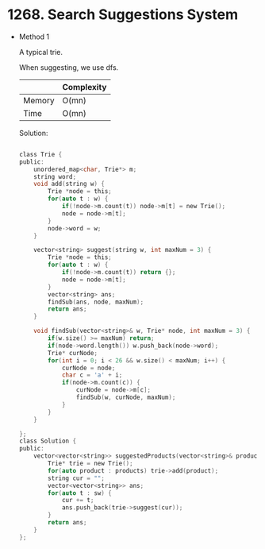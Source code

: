 # 1268. Search Suggestions System
- Method 1

    A typical trie.

    When suggesting, we use dfs.

    | |   Complexity  |
    | ----------- | ----------- | 
    |  Memory     | O(mn) | 
    |      Time       |  O(mn) | 


    Solution:

    ``` h

    class Trie {
    public:
        unordered_map<char, Trie*> m;
        string word;
        void add(string w) {
            Trie *node = this;
            for(auto t : w) {
                if(!node->m.count(t)) node->m[t] = new Trie();
                node = node->m[t];
            }
            node->word = w;
        }

        vector<string> suggest(string w, int maxNum = 3) {
            Trie *node = this;
            for(auto t : w) {
                if(!node->m.count(t)) return {};
                node = node->m[t];
            }
            vector<string> ans;
            findSub(ans, node, maxNum);
            return ans;
        }

        void findSub(vector<string>& w, Trie* node, int maxNum = 3) {
            if(w.size() >= maxNum) return;
            if(node->word.length()) w.push_back(node->word);
            Trie* curNode;
            for(int i = 0; i < 26 && w.size() < maxNum; i++) {
                curNode = node;
                char c = 'a' + i;
                if(node->m.count(c)) {
                    curNode = node->m[c];
                    findSub(w, curNode, maxNum);
                }
            }
        }

    };
    class Solution {
    public:
        vector<vector<string>> suggestedProducts(vector<string>& products, string sw) {
            Trie* trie = new Trie();
            for(auto product : products) trie->add(product);
            string cur = "";
            vector<vector<string>> ans;
            for(auto t : sw) {
                cur += t;
                ans.push_back(trie->suggest(cur));
            }
            return ans;
        }
    };

    ```

<!-- - Method 2

    This is another method.

    | |   Complexity  |
    | ----------- | ----------- | 
    |  Memory     | O(n) | 
    |      Time       |  O(n) | 


    Solution:

    ``` h



    ```

- Additional Knowledge:
       
    Here are some additional knowledge.



<br> -->